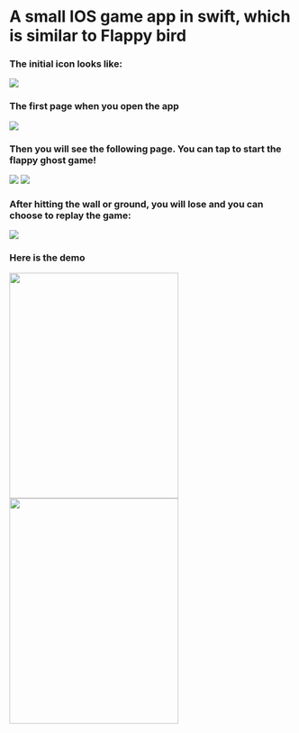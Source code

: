 # A small IOS game app in swift, which is similar to Flappy bird

### The initial icon looks like:
<img src="https://github.com/kwanhiuhong/IOS_App_3_Flappy_Ghost/blob/master/Flappy%20Ghost/Assets.xcassets/ReadmeAssets/Icon.jpg">

### The first page when you open the app
<img src="https://github.com/kwanhiuhong/IOS_App_3_Flappy_Ghost/blob/master/Flappy%20Ghost/Assets.xcassets/ReadmeAssets/LaunchScreen.png">

### Then you will see the following page. You can tap to start the flappy ghost game!
<img src="https://github.com/kwanhiuhong/IOS_App_3_Flappy_Ghost/blob/master/Flappy%20Ghost/Assets.xcassets/ReadmeAssets/InitialScreen.png">
<img src="https://github.com/kwanhiuhong/IOS_App_3_Flappy_Ghost/blob/master/Flappy%20Ghost/Assets.xcassets/ReadmeAssets/Playing.png">

### After hitting the wall or ground, you will lose and you can choose to replay the game:
<img src="https://github.com/kwanhiuhong/IOS_App_3_Flappy_Ghost/blob/master/Flappy%20Ghost/Assets.xcassets/ReadmeAssets/GameEnd.png">

### Here is the demo
<img src="https://github.com/kwanhiuhong/IOS_App_3_Flappy_Ghost/blob/master/Flappy%20Ghost/Assets.xcassets/ReadmeAssets/FirstPart.gif" height="400" width="300">
<img src="https://github.com/kwanhiuhong/IOS_App_3_Flappy_Ghost/blob/master/Flappy%20Ghost/Assets.xcassets/ReadmeAssets/SecondPart.gif" height="400" width="300">
